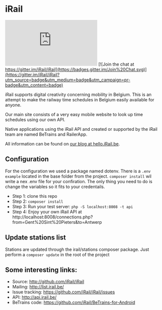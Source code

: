 # iRail

[![License AGPL-3.0](http://www.gnu.org/licenses/agpl-3.0.html)](https://img.shields.io/badge/license-AGPL--3.0-brightgreen.svg) [![Join the chat at https://gitter.im/iRail/iRail](https://badges.gitter.im/Join%20Chat.svg)](https://gitter.im/iRail/iRail?utm_source=badge&utm_medium=badge&utm_campaign=pr-badge&utm_content=badge)

iRail supports digital creativity concerning mobility in Belgium. This is an attempt to make the railway time schedules in Belgium easily available for anyone. 

Our main site consists of a very easy mobile website to look up time schedules using our own API.

Native applications using the iRail API and created or supported by the iRail team are named BeTrains and RailerApp.

All information can be found on [our blog at hello.iRail.be](http://hello.irail.be/).

## Configuration ##

For the configuration we used a package named dotenv. 
There is a `.env example` located in the base folder from the project. 
`composer install` wil write a nex .env file for your confiration. 
The only thing you need to do is change the variables so it fits to your credentails.

 * Step 1: clone this repo
 * Step 2: `composer install`
 * Step 3: Run your test server: `php -S localhost:8008 -t api`
 * Step 4: Enjoy your own iRail API at http://localhost:8008/connections.php?from=Gent%20Sint%20Pieters&to=Antwerp

## Update stations list ##

Stations are updated through the irail/stations composer package. Just perform a `composer update` in the root of the project

## Some interesting links: ##

  * Source: <http://github.com/iRail/iRail>
  * Mailing: <http://list.irail.be/>
  * Issue tracking: <https://github.com/iRail/iRail/issues>
  * API: <http://api.irail.be/>
  * BeTrains code: <https://github.com/iRail/BeTrains-for-Android>
